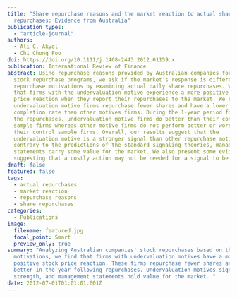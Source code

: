 ```yaml
---
title: "Share repurchase reasons and the market reaction to actual share
  repurchases: Evidence from Australia"
publication_types:
  - "article-journal"
authors:
  - Ali C. Akyol
  - Chi Chong Foo
doi: https://doi.org/10.1111/j.1468-2443.2012.01159.x
publication: International Review of Finance
abstract: Using repurchase reasons provided by Australian companies for their
  stock repurchase programs, we ask if the market’s response is different across
  repurchase motivations by examining actual daily share repurchases. We find
  that firms with the undervaluation motive experience a more positive stock
  price reaction when they report their repurchases to the market. We show that
  undervaluation motive firms repurchase fewer shares and have a lower program
  completion rate than other motives firms. During the 1-year period following
  the repurchases, undervaluation motive firms do better than their control
  sample firms whereas other motive firms do not perform better or worse than
  their control sample firms. Overall, our results suggest that the
  undervaluation motive is a stronger signal than other repurchase motives, and
  contrary to the predictions of the standard signaling theories, management
  statements carry some value for the market. We also present some evidence
  suggesting that a costly action may not be needed for a signal to be credible.
draft: false
featured: false
tags:
  - actual repurchases
  - market reaction
  - repurchase reasons
  - share repurchases
categories:
  - Publications
image:
  filename: featured.jpg
  focal_point: Smart
  preview_only: true
summary: "Analyzing Australian companies' stock repurchases based on their
  motivations, we find that firms with undervaluation motives have a more
  positive stock price reaction. These firms repurchase fewer shares and perform
  better in the year following repurchases. Undervaluation motives signal
  strength, and management statements hold value for the market. "
date: 2012-07-01T01:01:01.001Z
---
```

